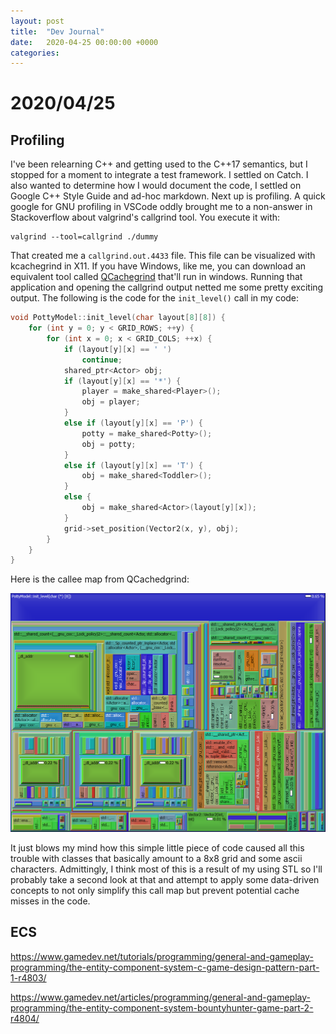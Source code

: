 ```yaml
---
layout: post
title:  "Dev Journal"
date:   2020-04-25 00:00:00 +0000
categories:
---
```


# 2020/04/25

## Profiling

I've been relearning C++ and getting used to the C++17 semantics, but I stopped for a moment to integrate a test framework. I settled on Catch. I also wanted to determine how I would document the code, I settled on Google C++ Style Guide and ad-hoc markdown. Next up is profiling. A quick google for GNU profiling in VSCode oddly brought me to a non-answer in Stackoverflow about valgrind's callgrind tool. You execute it with:

```
valgrind --tool=callgrind ./dummy
```

That created me a `callgrind.out.4433` file. This file can be visualized with kcachegrind in X11. If you have Windows, like me, you can download an equivalent tool called [QCachegrind](https://sourceforge.net/projects/qcachegrindwin/) that'll run in windows. Running that application and opening the callgrind output netted me some pretty exciting output. The following is the code for the `init_level()` call in my code:

```c++
void PottyModel::init_level(char layout[8][8]) {
    for (int y = 0; y < GRID_ROWS; ++y) {
        for (int x = 0; x < GRID_COLS; ++x) {
            if (layout[y][x] == ' ')
                continue;
            shared_ptr<Actor> obj;
            if (layout[y][x] == '*') {
                player = make_shared<Player>();
                obj = player;
            }
            else if (layout[y][x] == 'P') {
                potty = make_shared<Potty>();
                obj = potty;
            }
            else if (layout[y][x] == 'T') {
                obj = make_shared<Toddler>();
            }
            else {
                obj = make_shared<Actor>(layout[y][x]);
            }
            grid->set_position(Vector2(x, y), obj);
        }
    }
}
```

Here is the callee map from QCachedgrind:

![thing](kcachegrind-init_level.png)

It just blows my mind how this simple little piece of code caused all this trouble with classes that basically amount to a 8x8 grid and some ascii characters. Admittingly, I think most of this is a result of my using STL so I'll probably take a second look at that and attempt to apply some data-driven concepts to not only simplify this call map but prevent potential cache misses in the code. 

## ECS

https://www.gamedev.net/tutorials/programming/general-and-gameplay-programming/the-entity-component-system-c-game-design-pattern-part-1-r4803/

https://www.gamedev.net/articles/programming/general-and-gameplay-programming/the-entity-component-system-bountyhunter-game-part-2-r4804/